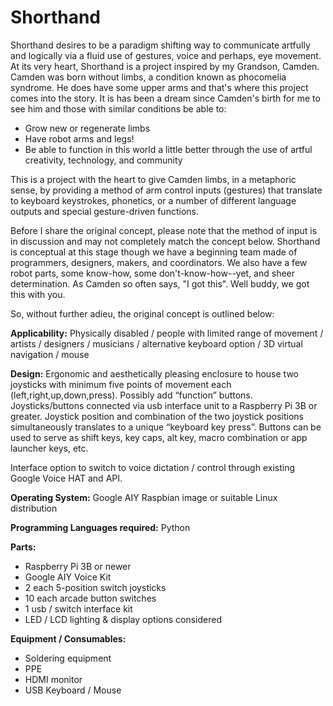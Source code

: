# Shorthand
Shorthand desires to be a paradigm shifting way to communicate artfully and logically via a fluid use of gestures, voice and perhaps, eye movement. At its very heart, Shorthand is a project inspired by my Grandson, Camden. Camden was born without limbs, a condition known as phocomelia syndrome. He does have some upper arms and that's where this project comes into the story. It is has been a dream since Camden's birth for me to see him and those with similar conditions be able to:

  * Grow new or regenerate limbs
  * Have robot arms and legs!
  * Be able to function in this world a little better through the use of artful creativity, technology, and community

This is a project with the heart to give Camden limbs, in a metaphoric sense, by providing a method of arm control inputs (gestures) that translate to keyboard keystrokes, phonetics, or a number of different language outputs and special gesture-driven functions.

Before I share the original concept, please note that the method of input is in discussion and may not completely match the concept below. Shorthand is conceptual at this stage though we have a beginning team made of programmers, designers, makers, and coordinators.  We also have a few robot parts, some know-how, some don't-know-how--yet, and sheer determination. As Camden so often says, "I got this". Well buddy, we got this with you.

So, without further adieu, the original concept is outlined below:

**Applicability:** Physically disabled / people with limited range of movement / artists / designers / musicians / alternative keyboard option / 3D virtual navigation / mouse

**Design:** Ergonomic and aesthetically pleasing enclosure to house two joysticks with minimum five points of movement each (left,right,up,down,press). Possibly add “function” buttons. Joysticks/buttons connected via usb interface unit to a Raspberry Pi 3B or greater. Joystick position and combination of the two joystick positions simultaneously translates to a unique “keyboard key press”. Buttons can be used to serve as shift keys, key caps, alt key, macro combination or app launcher keys, etc.

Interface option to switch to voice dictation / control through existing Google Voice HAT and API.

**Operating System:** Google AIY Raspbian image or suitable Linux distribution

**Programming Languages required:** Python

**Parts:**

  * Raspberry Pi 3B or newer
  * Google AIY Voice Kit
  * 2 each 5-position switch joysticks
  * 10 each arcade button switches 
  * 1 usb / switch interface kit  
  * LED / LCD lighting & display options considered

**Equipment / Consumables:**

  * Soldering equipment
  * PPE
  * HDMI monitor
  * USB Keyboard / Mouse

